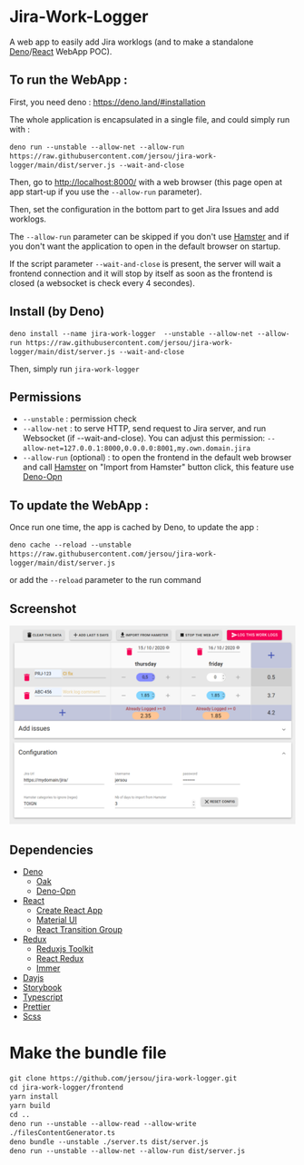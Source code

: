 # Jira-Work-Logger

A web app to easily add Jira worklogs (and to make a standalone [Deno](https://deno.land/)/[React](https://www.reactjs.org/) WebApp POC).


## To run the WebApp :
First, you need deno : https://deno.land/#installation

The whole application is encapsulated in a single file, and could simply run with : 
```
deno run --unstable --allow-net --allow-run https://raw.githubusercontent.com/jersou/jira-work-logger/main/dist/server.js --wait-and-close
```
Then, go to [http://localhost:8000/](http://localhost:8000/) with a web browser (this page open at app start-up if you use the `--allow-run` parameter).

Then, set the configuration in the bottom part to get Jira Issues and add worklogs.

The `--allow-run` parameter can be skipped if you don't use [Hamster](https://github.com/projecthamster/hamster) and if you don't want the application to open in the default browser on startup.

If the script parameter `--wait-and-close` is present, the server will wait a frontend connection and it will stop by itself as soon as the frontend is closed (a websocket is check every 4 secondes).

## Install (by Deno)
```
deno install --name jira-work-logger  --unstable --allow-net --allow-run https://raw.githubusercontent.com/jersou/jira-work-logger/main/dist/server.js --wait-and-close
```
Then, simply run `jira-work-logger`

## Permissions

* `--unstable`  : permission check
* `--allow-net` : to serve HTTP, send request to Jira server, and run Websocket (if --wait-and-close). You can adjust this permission: `--allow-net=127.0.0.1:8000,0.0.0.0:8001,my.own.domain.jira`
* `--allow-run` (optional) : to open the frontend in the default web browser and call [Hamster](https://github.com/projecthamster/hamster) on "Import from Hamster" button click, this feature use [Deno-Opn](https://github.com/hashrock/deno-opn)

## To update the WebApp :
Once run one time, the app is cached by Deno, to update the app :
```
deno cache --reload --unstable https://raw.githubusercontent.com/jersou/jira-work-logger/main/dist/server.js
```
or add the `--reload` parameter to the run command

## Screenshot
![screenshot](screenshot.png)

## Dependencies

* [Deno](https://deno.land/)
  * [Oak](https://oakserver.github.io/oak/)
  * [Deno-Opn](https://github.com/hashrock/deno-opn)
* [React](https://www.reactjs.org/)
  * [Create React App](https://reactjs.org/docs/create-a-new-react-app.html)
  * [Material UI](https://material-ui.com/)
  * [React Transition Group](https://github.com/reactjs/react-transition-group)
* [Redux](https://redux.js.org/)
  * [Reduxjs Toolkit](https://redux-toolkit.js.org/)
  * [React Redux](https://react-redux.js.org/)
  * [Immer](https://immerjs.github.io/immer/docs/introduction)
* [Dayjs](https://github.com/iamkun/dayjs)
* [Storybook](https://storybook.js.org/)
* [Typescript](https://www.typescriptlang.org/)
* [Prettier](https://prettier.io/)
* [Scss](https://sass-lang.com/)

# Make the bundle file
```
git clone https://github.com/jersou/jira-work-logger.git
cd jira-work-logger/frontend
yarn install
yarn build
cd ..
deno run --unstable --allow-read --allow-write ./filesContentGenerator.ts
deno bundle --unstable ./server.ts dist/server.js
deno run --unstable --allow-net --allow-run dist/server.js
```
